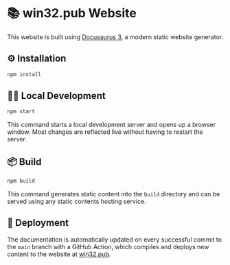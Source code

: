 # 📚 win32.pub Website

This website is built using [Docusaurus 3](https://docusaurus.io), a modern
static website generator.

## ⚙️ Installation

```sh
npm install
```

## 🧑‍💻 Local Development

```sh
npm start
```

This command starts a local development server and opens up a browser window. Most changes are reflected live without having to restart the server.

## 📦 Build

```sh
npm build
```

This command generates static content into the `build` directory and can be
served using any static contents hosting service.

## 🚀 Deployment

The documentation is automatically updated on every successful commit to the
`main` branch with a GitHub Action, which compiles and deploys new content to
the website at [win32.pub](https://win32.pub).
